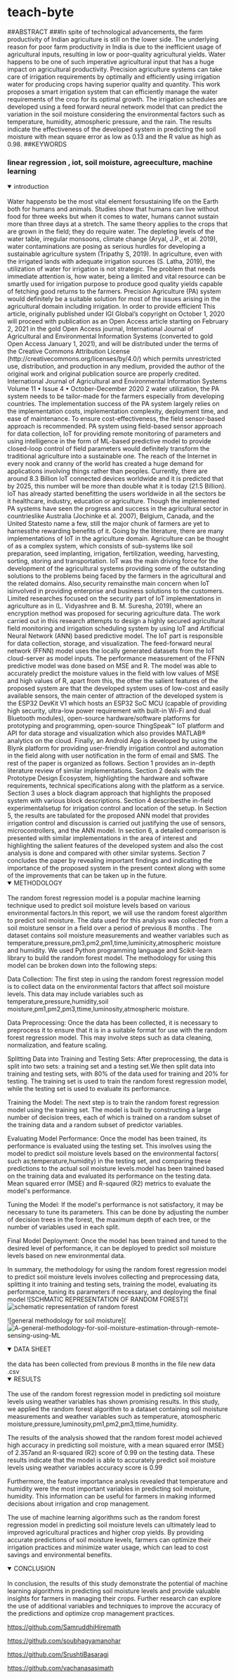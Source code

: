 # teach-byte
##ABSTRACT
###In spite of technological advancements, the farm productivity of Indian agriculture is still on the
lower side. The underlying reason for poor farm productivity in India is due to the inefficient usage
of agricultural inputs, resulting in low or poor-quality agricultural yields. Water happens to be one
of such imperative agricultural input that has a huge impact on agricultural productivity. Precision
agriculture systems can take care of irrigation requirements by optimally and efficiently using irrigation
water for producing crops having superior quality and quantity. This work proposes a smart irrigation
system that can efficiently manage the water requirements of the crop for its optimal growth. The
irrigation schedules are developed using a feed forward neural network model that can predict the
variation in the soil moisture considering the environmental factors such as temperature, humidity,
atmospheric pressure, and the rain. The results indicate the effectiveness of the developed system in
predicting the soil moisture with mean square error as low as 0.13 and the R value as high as 0.98.
##KEYWORDS
### linear regression , iot, soil moisture, agreeculture, machine learning
<details open>
<summary>introduction</summary>
<br>
  Water happensto be the most vital element forsustaining life on the Earth both for humans and animals.
Studies show that humans can live without food for three weeks but when it comes to water, humans
cannot sustain more than three days at a stretch. The same theory applies to the crops that are grown
in the field; they do require water. The depleting levels of the water table, irregular monsoons, climate
change (Aryal, J.P., et al. 2019), water contaminations are posing as serious hurdles for developing a
sustainable agriculture system (Tripathy S, 2019). In agriculture, even with the irrigated lands with
adequate irrigation sources (S. Latha, 2019), the utilization of water for irrigation is not strategic.
The problem that needs immediate attention is, how water, being a limited and vital resource can be
smartly used for irrigation purpose to produce good quality yields capable of fetching good returns
to the farmers. Precision Agriculture (PA) system would definitely be a suitable solution for most
of the issues arising in the agricultural domain including irrigation. In order to provide efficient
This article, originally published under IGI Global’s copyright on October 1, 2020 will proceed with publication as an Open Access article
starting on February 2, 2021 in the gold Open Access journal, International Journal of Agricultural and Environmental Information Systems
(converted to gold Open Access January 1, 2021), and will be distributed under the terms of the Creative Commons Attribution License
(http://creativecommons.org/licenses/by/4.0/) which permits unrestricted use, distribution, and production in any medium, provided the
author of the original work and original publication source are properly credited.
International Journal of Agricultural and Environmental Information Systems
Volume 11 • Issue 4 • October-December 2020
2
water utilization, the PA system needs to be tailor-made for the farmers especially from developing
countries. The implementation success of the PA system largely relies on the implementation costs,
implementation complexity, deployment time, and ease of maintenance. To ensure cost-effectiveness,
the field sensor-based approach is recommended. PA system using field-based sensor approach for
data collection, IoT for providing remote monitoring of parameters and using intelligence in the form
of ML-based predictive model to provide closed-loop control of field parameters would definitely
transform the traditional agriculture into a sustainable one. The reach of the Internet in every nook and
cranny of the world has created a huge demand for applications involving things rather than peoples.
Currently, there are around 8.3 Billion IoT connected devices worldwide and it is predicted that by
2025, this number will be more than double what it is today (21.5 Billion). IoT has already started
benefitting the users worldwide in all the sectors be it healthcare, industry, education or agriculture.
Though the implemented PA systems have seen the progress and success in the agricultural sector in
countrieslike Australia (Jochinke et al. 2007), Belgium, Canada, and the United Statesto name a few,
still the major chunk of farmers are yet to harnessthe rewarding benefits of it. Going by the literature,
there are many implementations of IoT in the agriculture domain. Agriculture can be thought of as
a complex system, which consists of sub-systems like soil preparation, seed implanting, irrigation,
fertilization, weeding, harvesting, sorting, storing and transportation.
IoT was the main driving force for the development of the agricultural systems providing some
of the outstanding solutions to the problems being faced by the farmers in the agricultural and the
related domains. Also,security remainsthe main concern when IoT isinvolved in providing enterprise
and business solutions to the customers. Limited researches focused on the security part of IoT
implementations in agriculture as in (L. Vidyashree and B. M. Suresha, 2019), where an encryption
method was proposed for securing agriculture data.
The work carried out in this research attempts to design a highly secured agricultural field
monitoring and irrigation scheduling system by using IoT and Artificial Neural Network (ANN)
based predictive model. The IoT part is responsible for data collection, storage, and visualization.
The feed-forward neural network (FFNN) model uses the locally generated datasets from the IoT
cloud-server as model inputs. The performance measurement of the FFNN predictive model was
done based on MSE and R. The model was able to accurately predict the moisture values in the field
with low values of MSE and high values of R, apart from this, the other the salient features of the
proposed system are that the developed system uses of low-cost and easily available sensors, the main
center of attraction of the developed system is the ESP32 DevKit V1 which hosts an ESP32 SoC
MCU (capable of providing high security, ultra-low power requirement with built-in Wi-Fi and dual
Bluetooth modules), open-source hardware/software platforms for prototyping and programming,
open-source ThingSpeak™ IoT platform and API for data storage and visualization which also provides
MATLAB® analytics on the cloud. Finally, an Android App is developed by using the Blynk platform
for providing user-friendly irrigation control and automation in the field along with user notification
in the form of email and SMS.
The rest of the paper is organized as follows. Section 1 provides an in-depth literature review
of similar implementations. Section 2 deals with the Prototype Design Ecosystem, highlighting the
hardware and software requirements, technical specifications along with the platform as a service.
Section 3 uses a block diagram approach that highlights the proposed system with various block
descriptions. Section 4 describesthe in-field experimentalsetup for irrigation control and location of
the setup. In Section 5, the results are tabulated for the proposed ANN model that provides irrigation
control and discussion is carried out justifying the use of sensors, microcontrollers, and the ANN
model. In section 6, a detailed comparison is presented with similar implementations in the area of
interest and highlighting the salient features of the developed system and also the cost analysis is
done and compared with other similar systems. Section 7 concludes the paper by revealing important
findings and indicating the importance of the proposed system in the present context along with some
of the improvements that can be taken up in the future.
</details>
<details open>
<summary>METHODOLOGY</summary>
<br>The random forest regression model is a popular machine learning technique used to predict soil moisture levels based on various environmental factors.In this report, we will use the random forest algorithm to predict soil moisture. The data used for this analysis was collected from a soil moisture sensor in a field over a period of previous 8 months . The dataset contains soil moisture measurements and weather variables such as temperature,pressure,pm3,pm2,pm1,time,luminicity,atmospheric moisture and humidity. We used Python programming language and Scikit-learn library to build the random forest model.
 The methodology for using this model can be broken down into the following steps:

Data Collection: The first step in using the random forest regression model is to collect data on the environmental factors that affect soil moisture levels. This data may include variables such as temperature,pressure,humidity,soil moisture,pm1,pm2,pm3,ttime,luminosity,atmospheric moisture.

Data Preprocessing: Once the data has been collected, it is necessary to preprocess it to ensure that it is in a suitable format for use with the random forest regression model. This may involve steps such as data cleaning, normalization, and feature scaling.

Splitting Data into Training and Testing Sets: After preprocessing, the data is split into two sets: a training set and a testing set.We then split data into training and testing sets, with 80% of the data used for training and 20% for testing. The training set is used to train the random forest regression model, while the testing set is used to evaluate its performance.

Training the Model: The next step is to train the random forest regression model using the training set. The model is built by constructing a large number of decision trees, each of which is trained on a random subset of the training data and a random subset of predictor variables.

Evaluating Model Performance: Once the model has been trained, its performance is evaluated using the testing set. This involves using the model to predict soil moisture levels based on the environmental factors( such as;temperature,humidity) in the testing set, and comparing these predictions to the actual soil moisture levels.model has been trained based on the training data and evaluated its performance on the testing data. Mean squared error (MSE) and R-sqaured (R2) metrics to evaluate the model's performance.

Tuning the Model: If the model's performance is not satisfactory, it may be necessary to tune its parameters. This can be done by adjusting the number of decision trees in the forest, the maximum depth of each tree, or the number of variables used in each split.

Final Model Deployment: Once the model has been trained and tuned to the desired level of performance, it can be deployed to predict soil moisture levels based on new environmental data.

In summary, the methodology for using the random forest regression model to predict soil moisture levels involves collecting and preprocessing data, splitting it into training and testing sets, training the model, evaluating its performance, tuning its parameters if necessary, and deploying the final model
![SCHMATIC REPRESENTATION OF RANDOM FOREST](![schematic representation of random forest](https://user-images.githubusercontent.com/116057588/227758314-5aeea6c4-176a-4b45-843e-1eeed27ba040.jpg)

![general methodology for soil moisture](![A-general-methodology-for-soil-moisture-estimation-through-remote-sensing-using-ML](https://user-images.githubusercontent.com/116057588/227758478-458d74df-4dbb-4923-a28b-57cf4622e183.png)
</deatail>
<details open>
<summary>DATA SHEET</summary>
<br>the data has been collected from previous 8 months in the file new data .csv
</deatail>
<details open>
<summary>RESULTS</summary>
<br>The use of the random forest regression model in predicting soil moisture levels using weather variables has shown promising results. In this study, we applied the random forest algorithm to a dataset containing soil moisture measurements and weather variables such as temperature, atomospheric moisture,pressure,luminosity,pm1,pm2,pm3,ttime,humidity.

The results of the analysis showed that the random forest model achieved high accuracy in predicting soil moisture, with a mean squared error (MSE) of 2.357and an R-squared (R2) score of 0.99 on the testing data. These results indicate that the model is able to accurately predict soil moisture levels using weather variables accuracy score is 0.99

Furthermore, the feature importance analysis revealed that temperature and humidity were the most important variables in predicting soil moisture, humidity. This information can be useful for farmers in making informed decisions about irrigation and crop management.

The use of machine learning algorithms such as the random forest regression model in predicting soil moisture levels can ultimately lead to improved agricultural practices and higher crop yields. By providing accurate predictions of soil moisture levels, farmers can optimize their irrigation practices and minimize water usage, which can lead to cost savings and environmental benefits.
</deatail>
<details open>
<summary>CONCLUSION</summary>
<br>In conclusion, the results of this study demonstrate the potential of machine learning algorithms in predicting soil moisture levels and provide valuable insights for farmers in managing their crops. Further research can explore the use of additional variables and techniques to improve the accuracy of the predictions and optimize crop management practices.
</details>
</details>
</details>

https://github.com/SamruddhiHiremath

https://github.com/soubhagyamanohar

https://github.com/SrushtiBasaragi

https://github.com/vachanasasimath
